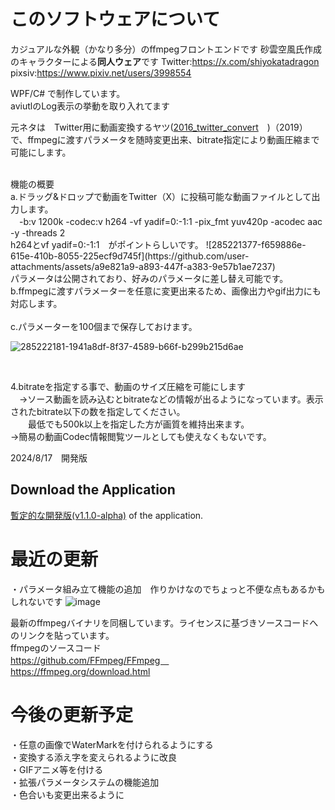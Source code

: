 # このソフトウェアについて

カジュアルな外観（かなり多分）のffmpegフロントエンドです
砂雲空風氏作成のキャラクターによる**同人ウェア**です
Twitter:https://x.com/shiyokatadragon
pixsiv:https://www.pixiv.net/users/3998554

WPF/C# で制作しています。<br>
aviutlのLog表示の挙動を取り入れてます<br>

元ネタは　Twitter用に動画変換するヤツ([2016_twitter_convert](https://cloth.moe/2016_twitter_convert)　)（2019）　で、ffmpegに渡すパラメータを随時変更出来、bitrate指定により動画圧縮まで可能にします。

<br>
機能の概要<br>
a.ドラッグ&ドロップで動画をTwitter（X）に投稿可能な動画ファイルとして出力します。<br>
　-b:v 1200k -codec:v h264 -vf yadif=0:-1:1 -pix_fmt yuv420p -acodec aac -y -threads 2<br>
h264とvf yadif=0:-1:1　がポイントらしいです。
![285221377-f659886e-615e-410b-8055-225ecf9d745f](https://github.com/user-attachments/assets/a9e821a9-a893-447f-a383-9e57b1ae7237)



<br>
パラメータは公開されており、好みのパラメータに差し替え可能です。
 
 <br>
b.ffmpegに渡すパラメーターを任意に変更出来るため、画像出力やgif出力にも対応します。<br>

<br>
c.パラメーターを100個まで保存しておけます。<br>

![285222181-1941a8df-8f37-4589-b66f-b299b215d6ae](https://github.com/user-attachments/assets/8d1a0782-e3cc-4b70-a926-97df4a303596)


<br>

4.bitrateを指定する事で、動画のサイズ圧縮を可能にします<br>
　→ソース動画を読み込むとbitrateなどの情報が出るようになっています。表示されたbitrate以下の数を指定してください。<br>
 　　最低でも500k以上を指定した方が画質を維持出来ます。<br>
  →簡易の動画Codec情報閲覧ツールとしても使えなくもないです。


2024/8/17　開発版
　
## Download the Application

[暫定的な開発版(v1.1.0-alpha)](https://github.com/Sheephuman/HaruaConvert/releases/tag/v1.1.0-alpha) of the application.


# 最近の更新
・パラメータ組み立て機能の追加　作りかけなのでちょっと不便な点もあるかもしれないです
![image](https://github.com/user-attachments/assets/80ef7301-f9c9-4df9-8641-f5135b5d4a5c)

最新のffmpegバイナリを同梱しています。ライセンスに基づきソースコードへのリンクを貼っています。<br>
ffmpegのソースコード<br>
https://github.com/FFmpeg/FFmpeg　<br>
https://ffmpeg.org/download.html

# 今後の更新予定<br>
・任意の画像でWaterMarkを付けられるようにする
<br>
・変換する添え字を変えられるように改良<br>
・GIFアニメ等を付ける<br>
・拡張パラメータシステムの機能追加<br>
・色合いも変更出来るように
